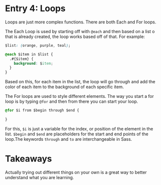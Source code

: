 # Entry 4:  Loops 
 
Loops are just more complex functions. There are both Each and For loops.

The Each Loop is used by starting off with `@each` and then based on a list o that
is already created, the loop works based off of that. For example:
```css
$list: (orange, purple, teal);

@each $item in $list { 
  .#{$item} {
    background: $item;
  }
}
```



Based on this, for each item in the list, the loop will go through and add the color
of each item to the background of each specific item.

The For loops are used to style different elements. The way you start a for loop is by
typing `@for` and then from there you can start your loop.

```css
@for $i from $begin through $end {
   
}
```
For this, `$i` is just a variable for the index, or position of the element 
in the list. `$begin` and `$end` are placeholders for the start and end points 
of the loop.The keywords `through` and `to` are interchangeable in Sass.

# Takeaways

Actually trying out different things on your own is a great way to better understand
 what you are learning.




